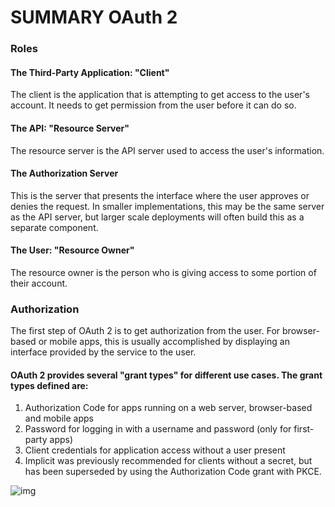 # SUMMARY OAuth 2 

### Roles
#### The Third-Party Application: "Client"
The client is the application that is attempting to get access to the user's account. It needs to get permission from the user before it can do so.

#### The API: "Resource Server"
The resource server is the API server used to access the user's information.

#### The Authorization Server
This is the server that presents the interface where the user approves or denies the request. In smaller implementations, this may be the same server as the API server, but larger scale deployments will often build this as a separate component.

#### The User: "Resource Owner"
The resource owner is the person who is giving access to some portion of their account.

### Authorization
The first step of OAuth 2 is to get authorization from the user. For browser-based or mobile apps, this is usually accomplished by displaying an interface provided by the service to the user.

#### OAuth 2 provides several "grant types" for different use cases. The grant types defined are:

1. Authorization Code for apps running on a web server, browser-based and mobile apps
2. Password for logging in with a username and password (only for first-party apps)
3. Client credentials for application access without a user present
4. Implicit was previously recommended for clients without a secret, but has been superseded by using the Authorization Code grant with PKCE.


![img](https://a.slack-edge.com/fbd3c/img/api/articles/oauth_scopes_tutorial/slack_oauth_flow_diagram.png)
